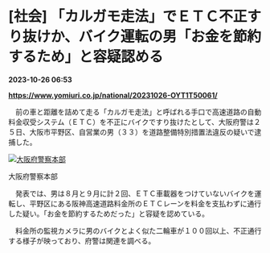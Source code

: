 # [社会] 「カルガモ走法」でＥＴＣ不正すり抜けか、バイク運転の男「お金を節約するため」と容疑認める

**2023-10-26 06:53**

**https://www.yomiuri.co.jp/national/20231026-OYT1T50061/**

　前の車と距離を詰めて走る「カルガモ走法」と呼ばれる手口で高速道路の自動料金収受システム（ＥＴＣ）を不正にバイクですり抜けたとして、大阪府警は２５日、大阪市平野区、自営業の男（３３）を道路整備特別措置法違反の疑いで逮捕した。

[![大阪府警察本部](https://www.yomiuri.co.jp/media/2023/10/20231026-OYT1I50029-1.jpg)](https://www.yomiuri.co.jp/pluralphoto/20231026-OYT1I50029/)

大阪府警察本部

　発表では、男は８月と９月に計２回、ＥＴＣ車載器をつけていないバイクを運転し、平野区にある阪神高速道路料金所のＥＴＣレーンを料金を支払わずに通行した疑い。「お金を節約するためだった」と容疑を認めている。

　料金所の監視カメラに男のバイクとよく似た二輪車が１００回以上、不正通行する様子が映っており、府警は関連を調べる。